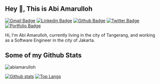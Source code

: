 ## Hey 👋, This is Abi Amarulloh
[![Gmail Badge](https://img.shields.io/badge/-abiamarulloh06@gmail.com-c14438?style=flat&logo=Gmail&logoColor=white&link=mailto:abiamarulloh06@gmail.com)](mailto:abiamarulloh06@gmail.com) 
[![Linkedin Badge](https://img.shields.io/badge/-abiamarulloh-0072b1?style=flat&logo=Linkedin&logoColor=white&link=https://www.linkedin.com/in/abiamarulloh/)](https://www.linkedin.com/in/abiamarulloh/) [![Github Badge](https://img.shields.io/badge/-abiamarulloh-grey?style=flat&logo=github&logoColor=white&link=https://github.com/abiamarulloh/)](https://www.github.com/abiamarulloh/) [![Twitter Badge](https://img.shields.io/badge/-abiamarulloh-00acee?style=flat&logo=twitter&logoColor=white&link=https://twitter.com/abiamarulloh/)](https://www.twitter.com/abiamarulloh/) [![Portfolio Badge](https://img.shields.io/badge/portfolio-web-blue?style=flat&link=sewalahan.com/)](sewalahan.com/) <p align='left'>Hi, I'm Abi Amarulloh, currently living in the city of Tangerang, and working as a Software Engineer in the city of Jakarta.</p>
## Some of my Github Stats
<p align=left> <img src=https://komarev.com/ghpvc/?username=abiamarulloh alt=abiamarulloh /> </p>

[![Github stats](https://github-readme-stats.vercel.app/api?username=abiamarulloh&show_icons=true&include_all_commits=true)](https://github.com/abiamarulloh/github-readme-stats)
[![Top Langs](https://github-readme-stats.vercel.app/api/top-langs/?username=abiamarulloh&layout=compact)](https://github.com/abiamarulloh/github-readme-stats)
